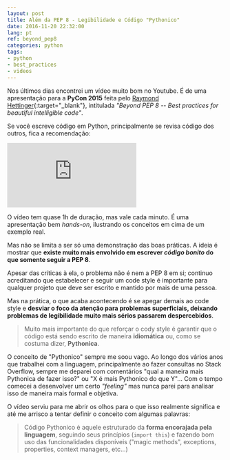 ```yaml
---
layout: post
title: Além da PEP 8 - Legibilidade e Código "Pythonico"
date: 2016-11-20 22:32:00
lang: pt
ref: beyond_pep8
categories: python
tags:
- python
- best_practices
- videos
---
```


Nos últimos dias encontrei um vídeo muito bom no Youtube. É de uma apresentação
para a **PyCon 2015** feita pelo
[Raymond Hettinger][rh_twitter]{:target="_blank"}, intitulada *"Beyond PEP 8
-- Best practices for beautiful intelligible code"*.

Se você escreve código em Python, principalmente se revisa código dos outros,
fica a recomendação:

<div class="video-container">
<iframe src="https://www.youtube.com/embed/wf-BqAjZb8M" frameborder="0" allowfullscreen></iframe>
</div>

O vídeo tem quase 1h de duração, mas vale cada minuto. É uma apresentação bem
*hands-on*, ilustrando os conceitos em cima de um exemplo real.

Mas não se limita a ser só uma demonstração das boas práticas. A ideia é
mostrar que **existe muito mais envolvido em escrever *código bonito* do que
somente seguir a PEP 8**.

Apesar das críticas à ela, o problema não é nem a PEP 8 em si; continuo
acreditando que estabelecer e seguir um code style é importante para qualquer
projeto que deve ser escrito e mantido por mais de uma pessoa.

Mas na prática, o que acaba acontecendo é se apegar demais ao code style e
**desviar o foco da atenção para problemas superficiais, deixando problemas de
legibilidade muito mais sérios passarem despercebidos**.

> Muito mais importante do que reforçar o cody style é garantir que o código
> está sendo escrito de maneira **idiomática** ou, como se costuma dizer,
> **Pythonica**.

O conceito de "Pythonico" sempre me soou vago. Ao longo dos vários anos que
trabalhei com a linguagem, principalmente ao fazer consultas no Stack Overflow,
sempre me deparei com comentários "qual a maneira mais Pythonica de fazer
isso?" ou "X é mais Pythonico do que Y"... Com o tempo comecei a desenvolver
um certo *"feeling"* mas nunca parei para analisar isso de maneira mais formal
e objetiva.

O vídeo serviu para me abrir os olhos para o que isso realmente significa e até
me arrisco a tentar definir o conceito com algumas palavras:

> Código Pythonico é aquele estruturado da **forma encorajada pela linguagem**,
> seguindo seus princípios (`import this`) e fazendo bom uso das
> funcionalidades disponíveis ("magic methods", exceptions, properties, context
> managers, etc...)

[rh_twitter]: https://twitter.com/raymondh
